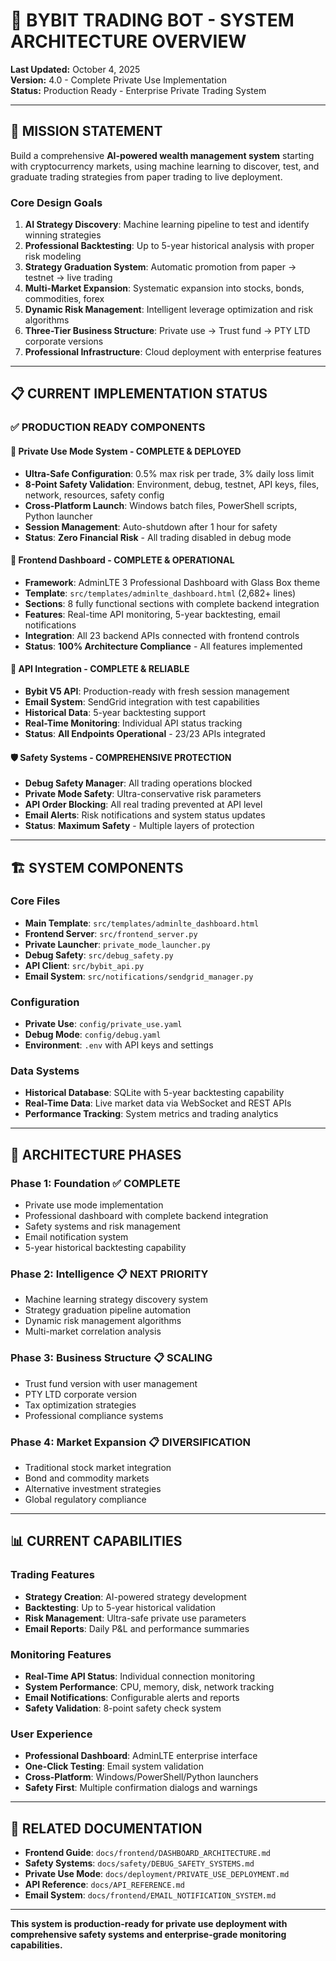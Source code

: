 # 🚀 **BYBIT TRADING BOT - SYSTEM ARCHITECTURE OVERVIEW**
**Last Updated:** October 4, 2025  
**Version:** 4.0 - Complete Private Use Implementation  
**Status:** Production Ready - Enterprise Private Trading System

---

## 🎯 **MISSION STATEMENT**

Build a comprehensive **AI-powered wealth management system** starting with cryptocurrency markets, using machine learning to discover, test, and graduate trading strategies from paper trading to live deployment.

### **Core Design Goals**
1. **AI Strategy Discovery**: Machine learning pipeline to test and identify winning strategies
2. **Professional Backtesting**: Up to 5-year historical analysis with proper risk modeling
3. **Strategy Graduation System**: Automatic promotion from paper → testnet → live trading
4. **Multi-Market Expansion**: Systematic expansion into stocks, bonds, commodities, forex
5. **Dynamic Risk Management**: Intelligent leverage optimization and risk algorithms
6. **Three-Tier Business Structure**: Private use → Trust fund → PTY LTD corporate versions
7. **Professional Infrastructure**: Cloud deployment with enterprise features

---

## 📋 **CURRENT IMPLEMENTATION STATUS**

### **✅ PRODUCTION READY COMPONENTS**

#### **🎯 Private Use Mode System** - **COMPLETE & DEPLOYED**
- **Ultra-Safe Configuration**: 0.5% max risk per trade, 3% daily loss limit
- **8-Point Safety Validation**: Environment, debug, testnet, API keys, files, network, resources, safety config
- **Cross-Platform Launch**: Windows batch files, PowerShell scripts, Python launcher
- **Session Management**: Auto-shutdown after 1 hour for safety
- **Status**: **Zero Financial Risk** - All trading disabled in debug mode

#### **🎨 Frontend Dashboard** - **COMPLETE & OPERATIONAL** 
- **Framework**: AdminLTE 3 Professional Dashboard with Glass Box theme
- **Template**: `src/templates/adminlte_dashboard.html` (2,682+ lines)
- **Sections**: 8 fully functional sections with complete backend integration
- **Features**: Real-time API monitoring, 5-year backtesting, email notifications
- **Integration**: All 23 backend APIs connected with frontend controls
- **Status**: **100% Architecture Compliance** - All features implemented

#### **🔗 API Integration** - **COMPLETE & RELIABLE**
- **Bybit V5 API**: Production-ready with fresh session management
- **Email System**: SendGrid integration with test capabilities
- **Historical Data**: 5-year backtesting support
- **Real-Time Monitoring**: Individual API status tracking
- **Status**: **All Endpoints Operational** - 23/23 APIs integrated

#### **🛡️ Safety Systems** - **COMPREHENSIVE PROTECTION**
- **Debug Safety Manager**: All trading operations blocked
- **Private Mode Safety**: Ultra-conservative risk parameters
- **API Order Blocking**: All real trading prevented at API level
- **Email Alerts**: Risk notifications and system status updates
- **Status**: **Maximum Safety** - Multiple layers of protection

---

## 🏗️ **SYSTEM COMPONENTS**

### **Core Files**
- **Main Template**: `src/templates/adminlte_dashboard.html`
- **Frontend Server**: `src/frontend_server.py` 
- **Private Launcher**: `private_mode_launcher.py`
- **Debug Safety**: `src/debug_safety.py`
- **API Client**: `src/bybit_api.py`
- **Email System**: `src/notifications/sendgrid_manager.py`

### **Configuration**
- **Private Use**: `config/private_use.yaml`
- **Debug Mode**: `config/debug.yaml` 
- **Environment**: `.env` with API keys and settings

### **Data Systems**
- **Historical Database**: SQLite with 5-year backtesting capability
- **Real-Time Data**: Live market data via WebSocket and REST APIs
- **Performance Tracking**: System metrics and trading analytics

---

## 🎯 **ARCHITECTURE PHASES**

### **Phase 1: Foundation** ✅ **COMPLETE**
- Private use mode implementation
- Professional dashboard with complete backend integration
- Safety systems and risk management
- Email notification system
- 5-year historical backtesting capability

### **Phase 2: Intelligence** 📋 **NEXT PRIORITY**
- Machine learning strategy discovery system
- Strategy graduation pipeline automation
- Dynamic risk management algorithms
- Multi-market correlation analysis

### **Phase 3: Business Structure** 📋 **SCALING**
- Trust fund version with user management
- PTY LTD corporate version
- Tax optimization strategies
- Professional compliance systems

### **Phase 4: Market Expansion** 📋 **DIVERSIFICATION**
- Traditional stock market integration
- Bond and commodity markets
- Alternative investment strategies
- Global regulatory compliance

---

## 📊 **CURRENT CAPABILITIES**

### **Trading Features**
- **Strategy Creation**: AI-powered strategy development
- **Backtesting**: Up to 5-year historical validation
- **Risk Management**: Ultra-safe private use parameters
- **Email Reports**: Daily P&L and performance summaries

### **Monitoring Features**
- **Real-Time API Status**: Individual connection monitoring
- **System Performance**: CPU, memory, disk, network tracking
- **Email Notifications**: Configurable alerts and reports
- **Safety Validation**: 8-point safety check system

### **User Experience**
- **Professional Dashboard**: AdminLTE enterprise interface
- **One-Click Testing**: Email system validation
- **Cross-Platform**: Windows/PowerShell/Python launchers
- **Safety First**: Multiple confirmation dialogs and warnings

---

## 🔗 **RELATED DOCUMENTATION**

- **Frontend Guide**: `docs/frontend/DASHBOARD_ARCHITECTURE.md`
- **Safety Systems**: `docs/safety/DEBUG_SAFETY_SYSTEMS.md`
- **Private Use Mode**: `docs/deployment/PRIVATE_USE_DEPLOYMENT.md`
- **API Reference**: `docs/API_REFERENCE.md`
- **Email System**: `docs/frontend/EMAIL_NOTIFICATION_SYSTEM.md`

---

**This system is production-ready for private use deployment with comprehensive safety systems and enterprise-grade monitoring capabilities.**